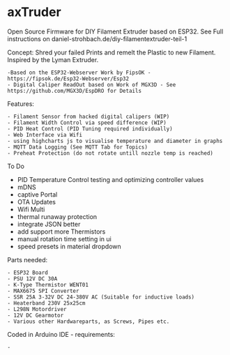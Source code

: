 # axTruder
Open Source Firmware for DIY Filament Extruder based on ESP32.
See Full instructions on daniel-strohbach.de/diy-filamentextruder-teil-1

Concept:
Shred your failed Prints and remelt the Plastic to new Filament. Inspired by the Lyman Extruder.

    -Based on the ESP32-Webserver Work by FipsOK - https://fipsok.de/Esp32-Webserver/Esp32
    - Digital Caliper ReadOut based on Work of MGX3D - See https://github.com/MGX3D/EspDRO for Details
    

Features:

    - Filament Sensor from hacked digital calipers (WIP)
    - Filament Width Control via speed difference (WIP)
    - PID Heat Control (PID Tuning required individually)
    - Web Interface via Wifi
    - using highcharts js to visualise temperature and diameter in graphs
    - MQTT Data Logging (See MQTT Tab for Topics)
    - Preheat Protection (do not rotate untill nozzle temp is reached)

To Do
   - PID Temperature Control testing and optimizing controller values
   - mDNS
   - captive Portal
   - OTA Updates
   - Wifi Multi
   - thermal runaway protection
   - integrate JSON better
   - add support more Thermistors
   - manual rotation time setting in ui
   - speed presets in material dropdown

Parts needed:

    - ESP32 Board
    - PSU 12V DC 30A
    - K-Type Thermistor WENT01
    - MAX6675 SPI Converter
    - SSR 25A 3-32V DC 24-380V AC (Suitable for inductive loads)
    - Heaterband 230V 25x25cm
    - L298N Motordriver
    - 12V DC Gearmotor
    - Various other Hardwareparts, as Screws, Pipes etc.

Coded in Arduino IDE - requirements:

    - 
